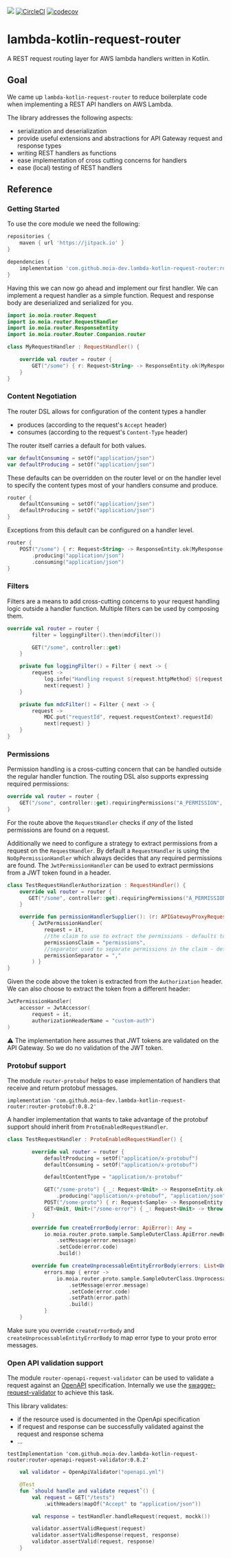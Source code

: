 [![](https://jitpack.io/v/moia-dev/lambda-kotlin-request-router.svg)](https://jitpack.io/#moia-dev/lambda-kotlin-request-router)
[![CircleCI](https://circleci.com/gh/moia-dev/lambda-kotlin-request-router.svg?style=svg&circle-token=c7f438800605a6528b630d44dfa8a1da3ec3c06a)](https://circleci.com/gh/moia-dev/lambda-kotlin-request-router)
[![codecov](https://codecov.io/gh/moia-dev/lambda-kotlin-request-router/branch/master/graph/badge.svg)](https://codecov.io/gh/moia-dev/lambda-kotlin-request-router)

# lambda-kotlin-request-router

A REST request routing layer for AWS lambda handlers written in Kotlin.

## Goal

We came up `lambda-kotlin-request-router` to reduce boilerplate code when implementing a REST API handlers on AWS Lambda.

The library addresses the following aspects:

- serialization and deserialization
- provide useful extensions and abstractions for API Gateway request and response types
- writing REST handlers as functions
- ease implementation of cross cutting concerns for handlers
- ease (local) testing of REST handlers

## Reference

### Getting Started

To use the core module we need the following:

```groovy
repositories {
    maven { url 'https://jitpack.io' }
}

dependencies {
    implementation 'com.github.moia-dev.lambda-kotlin-request-router:router:0.8.2' 
}

```

Having this we can now go ahead and implement our first handler.
We can implement a request handler as a simple function.
Request and response body are deserialized and serialized for you.

```kotlin
import io.moia.router.Request
import io.moia.router.RequestHandler
import io.moia.router.ResponseEntity
import io.moia.router.Router.Companion.router

class MyRequestHandler : RequestHandler() {

    override val router = router {
        GET("/some") { r: Request<String> -> ResponseEntity.ok(MyResponse(r.body)) }
    }
}
```

### Content Negotiation

The router DSL allows for configuration of the content types a handler
- produces (according to the request's `Accept` header)
- consumes (according to the request's `Content-Type` header)

The router itself carries a default for both values.

```kotlin
var defaultConsuming = setOf("application/json")
var defaultProducing = setOf("application/json")
```

These defaults can be overridden on the router level or on the handler level to specify the content types most of your handlers consume and produce.

```kotlin
router {
    defaultConsuming = setOf("application/json")
    defaultProducing = setOf("application/json")
}
```

Exceptions from this default can be configured on a handler level.

```kotlin
router {
    POST("/some") { r: Request<String> -> ResponseEntity.ok(MyResponse(r.body)) }
        .producing("application/json")
        .consuming("application/json")
}
```

### Filters

Filters are a means to add cross-cutting concerns to your request handling logic outside a handler function.
Multiple filters can be used by composing them.

```kotlin
override val router = router {
        filter = loggingFilter().then(mdcFilter())

        GET("/some", controller::get)
    }

    private fun loggingFilter() = Filter { next -> {
        request ->
            log.info("Handling request ${request.httpMethod} ${request.path}")
            next(request) }
    }

    private fun mdcFilter() = Filter { next -> {
        request ->
            MDC.put("requestId", request.requestContext?.requestId)
            next(request) }
    }
}
```

### Permissions

Permission handling is a cross-cutting concern that can be handled outside the regular handler function.
The routing DSL also supports expressing required permissions:

```kotlin
override val router = router {
    GET("/some", controller::get).requiringPermissions("A_PERMISSION", "A_SECOND_PERMISSION")
}
```

For the route above the `RequestHandler` checks if *any* of the listed permissions are found on a request.

Additionally we need to configure a strategy to extract permissions from a request on the `RequestHandler`.
By default a `RequestHandler` is using the `NoOpPermissionHandler` which always decides that any required permissions are found.
The `JwtPermissionHandler` can be used to extract permissions from a JWT token found in a header.

```kotlin
class TestRequestHandlerAuthorization : RequestHandler() {
    override val router = router {
       GET("/some", controller::get).requiringPermissions("A_PERMISSION")
    }

    override fun permissionHandlerSupplier(): (r: APIGatewayProxyRequestEvent) -> PermissionHandler =
        { JwtPermissionHandler(
            request = it,
            //the claim to use to extract the permissions - defaults to `scope`
            permissionsClaim = "permissions",
            //separator used to separate permissions in the claim - defaults to ` `
            permissionSeparator = ","
        ) }
}
```

Given the code above the token is extracted from the `Authorization` header.
We can also choose to extract the token from a different header:

```kotlin
JwtPermissionHandler(
    accessor = JwtAccessor(
        request = it,
        authorizationHeaderName = "custom-auth")
)
```

:warning: The implementation here assumes that JWT tokens are validated on the API Gateway. 
So we do no validation of the JWT token.

### Protobuf support

The module `router-protobuf` helps to ease implementation of handlers that receive and return protobuf messages.

```
implementation 'com.github.moia-dev.lambda-kotlin-request-router:router-protobuf:0.8.2'
```

A handler implementation that wants to take advantage of the protobuf support should inherit from `ProtoEnabledRequestHandler`.

```kotlin
class TestRequestHandler : ProtoEnabledRequestHandler() {

        override val router = router {
            defaultProducing = setOf("application/x-protobuf")
            defaultConsuming = setOf("application/x-protobuf")

            defaultContentType = "application/x-protobuf"

            GET("/some-proto") { _: Request<Unit> -> ResponseEntity.ok(Sample.newBuilder().setHello("Hello").build()) }
                .producing("application/x-protobuf", "application/json")
            POST("/some-proto") { r: Request<Sample> -> ResponseEntity.ok(r.body) }
            GET<Unit, Unit>("/some-error") { _: Request<Unit> -> throw ApiException("boom", "BOOM", 400) }
        }

        override fun createErrorBody(error: ApiError): Any =
            io.moia.router.proto.sample.SampleOuterClass.ApiError.newBuilder()
                .setMessage(error.message)
                .setCode(error.code)
                .build()

        override fun createUnprocessableEntityErrorBody(errors: List<UnprocessableEntityError>): Any =
            errors.map { error ->
                io.moia.router.proto.sample.SampleOuterClass.UnprocessableEntityError.newBuilder()
                    .setMessage(error.message)
                    .setCode(error.code)
                    .setPath(error.path)
                    .build()
            }
    }
```

Make sure you override `createErrorBody` and `createUnprocessableEntityErrorBody` to map error type to your proto error messages.


### Open API validation support

The module `router-openapi-request-validator` can be used to validate a request against an [OpenAPI](https://www.openapis.org/) specification.
Internally we use the [swagger-request-validator](https://bitbucket.org/atlassian/swagger-request-validator) to achieve this task.

This library validates:
- if the resource used is documented in the OpenApi specification
- if request and response can be successfully validated against the request and response schema
- ...

```
testImplementation 'com.github.moia-dev.lambda-kotlin-request-router:router-openapi-request-validator:0.8.2'
```

```kotlin
    val validator = OpenApiValidator("openapi.yml")

    @Test
    fun `should handle and validate request`() {
        val request = GET("/tests")
            .withHeaders(mapOf("Accept" to "application/json"))

        val response = testHandler.handleRequest(request, mockk())

        validator.assertValidRequest(request)
        validator.assertValidResponse(request, response)
        validator.assertValid(request, response)
    }
```


